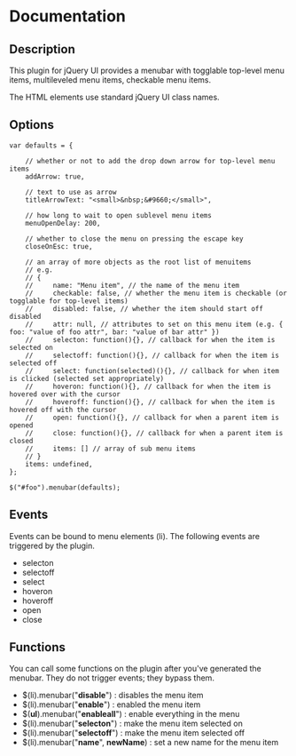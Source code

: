 # Documentation #

## Description ##

This plugin for jQuery UI provides a menubar with togglable top-level menu items, multileveled menu items, checkable menu items.

The HTML elements use standard jQuery UI class names.


## Options ##

```
var defaults = {
		
	// whether or not to add the drop down arrow for top-level menu items
	addArrow: true,
	
	// text to use as arrow
	titleArrowText: "<small>&nbsp;&#9660;</small>",
	
	// how long to wait to open sublevel menu items
	menuOpenDelay: 200,
	
	// whether to close the menu on pressing the escape key
	closeOnEsc: true,
	
	// an array of more objects as the root list of menuitems
	// e.g. 
	// {
	//     name: "Menu item", // the name of the menu item
	//     checkable: false, // whether the menu item is checkable (or togglable for top-level items)
	//     disabled: false, // whether the item should start off disabled
	//     attr: null, // attributes to set on this menu item (e.g. { foo: "value of foo attr", bar: "value of bar attr" })
	//     selecton: function(){}, // callback for when the item is selected on
	//     selectoff: function(){}, // callback for when the item is selected off
	//     select: function(selected)(){}, // callback for when item is clicked (selected set appropriately)
	//     hoveron: function(){}, // callback for when the item is hovered over with the cursor
	//     hoveroff: function(){}, // callback for when the item is hovered off with the cursor
	//     open: function(){}, // callback for when a parent item is opened
	//     close: function(){}, // callback for when a parent item is closed
	//     items: [] // array of sub menu items
	// }
	items: undefined,
};

$("#foo").menubar(defaults);
```


## Events ##

Events can be bound to menu elements (li).  The following events are triggered by the plugin.

  * selecton
  * selectoff
  * select
  * hoveron
  * hoveroff
  * open
  * close


## Functions ##

You can call some functions on the plugin after you've generated the menubar.  They do not trigger events; they bypass them.

  * $(li).menubar("**disable**") : disables the menu item
  * $(li).menubar("**enable**") : enabled the menu item
  * $(**ul**).menubar("**enableall**") : enable everything in the menu
  * $(li).menubar("**selecton**") : make the menu item selected on
  * $(li).menubar("**selectoff**") : make the menu item selected off
  * $(li).menubar("**name**", **newName**) : set a new name for the menu item